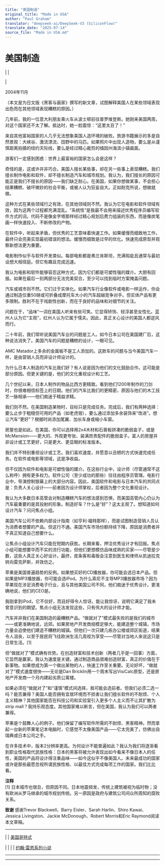 ```yaml
---
title: "美国制造"
original_title: "Made in USA"
author: "Paul Graham"
translator: "deepseek-ai/DeepSeek-V3 (SiliconFlow)"
translate_date: "2025-07-14"
source_file: "Made in USA.md"
---
```


# 美国制造

| | [](index.html)  

| [](https://s.turbifycdn.com/aah/paulgraham/made-in-usa-11.gif)  

2004年11月  

（本文是为日文版《黑客与画家》撰写的新文章，试图解释美国人在某些领域表现出色而在其他领域表现糟糕的原因。）  

几年前，我的一位意大利朋友乘火车从波士顿前往普罗维登斯。她刚来美国两周，对这个国家还不太了解。抵达时，她一脸震惊：“这里太丑了！”  

来自其他富裕国家的人几乎无法想象美国人造环境的破败。旅游书籍展示的多是自然景观：大峡谷、激流漂流、田野中的马匹。如果照片中出现人造物，要么是从谨慎距离拍摄的纽约天际线，要么是经过精心裁剪的缅因州海滨小镇画面。  

游客们一定感到困惑：世界上最富裕的国家怎么会是这样？  

奇怪的是，这或许并非巧合。美国人擅长某些事，却在另一些事上表现糟糕。我们擅长制作电影和软件，却不擅长制造汽车和城市规划。我认为，我们擅长的原因可能正是我们不擅长的原因——我们缺乏耐心。在美国，如果你想做某事，不会担心结果糟糕、破坏微妙的社会平衡，或被人认为狂妄自大。正如耐克所说，想做就做。  

这种方式在某些领域行之有效，在其他领域则不然。我认为它在电影和软件领域有效，因为这两个过程都充满混乱。“系统性”是我最不会用来描述优秀程序员编写软件方式的词。代码不是像金字塔那样经过精心规划后费力组装的东西，而是像炭笔画一样快速投入、不断修改的产物。  

在软件中，听起来矛盾，但优秀的工艺意味着快速工作。如果缓慢而细致地工作，最终只会完美实现最初错误的想法。缓慢而细致是过早的优化。快速完成原型并观察新想法更为重要。  

电影制作似乎与软件开发类似。每部电影都是弗兰肯斯坦，充满瑕疵且通常与最初设想大相径庭。但它有趣且完成迅速。  

我认为电影和软件能够容忍这种方式，因为它们都是可塑性强的媒介。大胆有回报。如果在最后一刻两部分无法完美契合，至少可以找到临时方案掩盖问题。  

汽车或城市则不然。它们过于实体化。如果汽车行业像软件或电影一样运作，你会通过制造仅重50磅或可折叠成摩托车大小的汽车超越竞争对手。但实体产品有更多限制。胜利不在于戏剧性创新，而在于良好的品味和对细节的关注。  

问题在于，“品味”一词在美国人听来有些可笑。它显得矫饰、轻浮甚至女性化。蓝州人认为它“主观”，红州人认为它属于懦夫。因此，真正关心设计的美国人都逆风而行。  

二十年前，我们常听说美国汽车业的问题是工人。如今日本公司在美国建厂后，这种说法消失了。美国汽车的问题是糟糕的设计，一眼可见。  

AMC Matador上多余的金属板不是工人添加的。这款车的问题与当今美国汽车一样，是由营销人员而非设计师设计的。  

为什么日本人制造的汽车比我们好？有人说是因为他们的文化鼓励合作。这可能是部分原因。但更关键的是，他们的文化重视设计和工艺。  

几个世纪以来，日本人制作的物品比西方更精致。看到他们1200年制作的刀剑时，你很难相信标签上的日期。他们的汽车比我们的更精密，原因与他们的木工技艺一脉相承——他们痴迷于精益求精。  

我们则不然。在美国制造某物时，目标只是完成任务。完成后，我们有两种选择：要么止步于粗糙但可用的产品（如老虎钳），要么通过添加多余装饰来“改进”。想让汽车“更好”？根据时尚添加尾翼、加长车身或缩小车窗。  

房屋也是如此。在美国，你可以选择用2x4木材和石膏板拼凑的脆弱盒子，或是McMansion——更大的、外观更夸张、装满昂贵配件的脆弱盒子。富人的房屋并非设计或工艺更好，只是更大、更显眼的标准版本。  

我们并不特别重视设计或工艺。我们喜欢速度，并愿意以丑陋的方式快速完成任务。在软件或电影等领域，这是净收益。  

但不仅因为软件和电影是可塑性强的媒介。在这些行业中，设计师（尽管通常不这么称呼）拥有更多权力。软件公司（至少成功的那些）往往由程序员管理。电影行业中，导演控制银幕上的大部分内容。因此，美国软件和电影与日本汽车的共同点是：负责人关心设计——前者因为设计师掌权，后者因为整个文化重视设计。  

我认为大多数日本高管会对制造糟糕汽车的想法感到恐惧，而美国高管内心仍认为汽车最重要的是其投射的形象。制造好车？什么是“好”？这太主观了。想知道如何设计汽车？问问焦点小组。  

美国汽车公司不依赖内部设计指南（如亨利·福特那样），而是试图制造营销人员认为消费者想要的产品。但这行不通。美国汽车市场份额持续下降，原因是消费者并不真正知道自己想要什么。  

让焦点小组设计汽车只能在短期内获胜。长期来看，押注优秀设计才有回报。焦点小组可能想要华而不实的流行功能，但他们更想模仿品味成熟的买家——尽管是少数，这些人真正关心好设计。最终，皮条客和毒贩会注意到医生和律师从凯迪拉克转向雷克萨斯，并效仿之。  

苹果是美国普遍趋势的反例。如果想买好的CD播放器，你可能会选日本产品。但如果是MP3播放器，你可能会选iPod。为什么索尼不主导MP3播放器市场？因为苹果现在涉足消费电子行业，且与其他美国公司不同，他们痴迷于优秀设计。更准确地说，他们的CEO是。  

我刚拿到iPod，它不仅好，而且好得令人惊讶。能让我惊讶，说明它满足了我未曾意识到的期望。焦点小组无法发现这些，只有伟大的设计师才能。  

汽车并非我们在美国制造的最糟糕产品。“做就对了”模式最失败的是我们的城市——或更准确地说，远郊。如果房地产开发商规模足够大，能建造整个城镇，市场力量会迫使他们建造不糟糕的城镇。但他们一次只建几栋办公楼或郊区街道，结果令人沮丧，以至于居民将飞往欧洲生活几周视为享受——尽管对当地人来说这只是日常生活。[1]  

但“做就对了”模式确有优势。在创造财富和技术创新（两者几乎是一回事）方面，它显然是赢家。我认为速度是关键。通过制造商品很难创造财富，真正的价值在于新事物。如果想成为第一个做出某物的人，快速工作至关重要。无论好坏，“做就对了”模式速度很快——无论是Dan Bricklin用一个周末写出VisiCalc原型，还是房地产开发商一个月内建起劣质公寓楼。  

如果必须在“做就对了”和“谨慎”模式间选择，我可能会选前者。但我们必须二选一吗？能否兼得？美国人能否拥有宜居环境而不损害让我们擅长软件的不耐烦、个人主义精神？其他国家能否在科技公司和实验室引入更多个人主义而不让其扩散为 strip mall？我持乐观态度。其他国家难以断言，但在美国，我认为我们可以两者兼得。  

苹果是个鼓舞人心的例子。他们保留了编写软件所需的不耐烦、黑客精神。然而拿起一台新的苹果笔记本电脑时，它感觉不太像美国产品——它太完美了，仿佛出自瑞典或日本公司之手。  

在许多技术中，版本2分辨率更高。为何设计不能普遍如此？我认为我们将逐渐看到职业性格取代民族性格：日本的黑客将被允许表现出如今看来不像日本人的任性，美国的产品将设计得注重品味——如今这似乎不像美国人。未来最成功的国家或许是那些最愿忽视所谓民族性格、以最佳方式完成每项工作的国家。我们比比看。  

**注释**  
[1] 日本城市也很丑，但原因不同。日本地震频发，传统上建筑被视为临时物；没有欧洲从罗马继承的城市规划传统。另一原因是政府与建筑公司间众所周知的腐败关系。  

**致谢** 感谢Trevor Blackwell、Barry Eisler、Sarah Harlin、Shiro Kawai、Jessica Livingston、Jackie McDonough、Robert Morris和Eric Raymond阅读本文草稿。  

---  

| | [美国哥特式](amcars.html)  

| | | | [约翰·雷恩系列小说](http://www.barryeisler.com)

***  
  
---